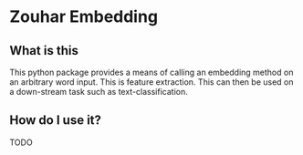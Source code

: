 # Zouhar Embedding
## What is this
This python package provides a means of calling an embedding method on an arbitrary word input. This is feature extraction. This can then be used on a down-stream task such as text-classification.
## How do I use it?
TODO
